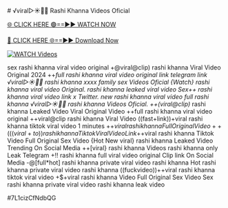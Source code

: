 #️ √viral▷☀️👄💥 Rashi Khanna Videos Oficial


[🌐 CLICK HERE 🟢==►► WATCH NOW](https://gitload.pages.dev/)

[🔴 CLICK HERE 🌐==►► Download Now](https://gitload.pages.dev/)

[![WATCH Videos](https://i.imgur.com/dJHk4Zq.gif)](https://gitload.pages.dev/)



























sex rashi khanna viral video original
+@viral@clip) rashi khanna Viral Video Original 2024
++*full rashi khanna viral video original link telegram link
️√viral▷☀️👄💥 rashi khanna xxxx family sex Videos Oficial
{Watch} rashi khanna viral video Original. rashi khanna leaked viral video
Sex++ rashi khanna viral video link x Twitter. new rashi khanna viral video full rashi khanna
️√viral▷☀️👄💥 rashi khanna Videos Oficial. ++(viral@clip)* rashi khanna Leaked Video Viral Original Video ++full rashi khanna viral video original
++viral@clip rashi khanna Viral Video
((fast+link))+viral rashi khanna tiktok viral video 1 minutes
+$+viral rashi khanna Full Original Video
++(((viral+to))rashi khanna Tiktok Viral Video Link +$+viral rashi khanna Tiktok Video Full Original Sex Video
{Hot New viral} rashi khanna Leaked Video Trending On Social Media
++[viral} rashi khanna Videos rashi khanna only Leak Telegram +!! rashi khanna full viral video original Clip link On Social Media -@[full*hot] rashi khanna private viral video rashi khanna Hot rashi khanna private viral video rashi khanna ((fuckvideo))++viral rashi khanna tiktok viral video
+$+viral rashi khanna Video Full Original Sex Video
Sex rashi khanna private viral video rashi khanna leak video


#7L1cizCfNdbQG
